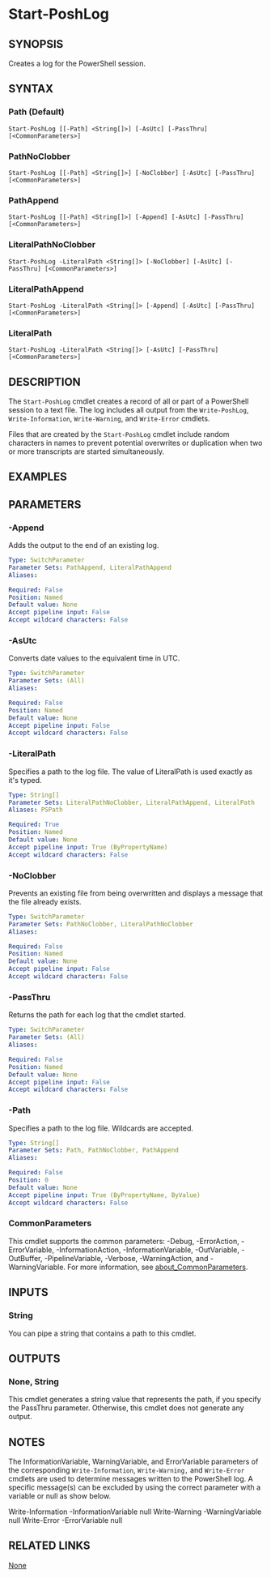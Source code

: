 ﻿---
external help file: PoshToolbox-help.xml
Module Name: PoshToolbox
online version: https://gitlab.com/PoshAJ/PoshToolbox/-/blob/main/docs/Start-PoshLog.md
schema: 2.0.0
---

# Start-PoshLog

## SYNOPSIS

Creates a log for the PowerShell session.

## SYNTAX

### Path (Default)

```
Start-PoshLog [[-Path] <String[]>] [-AsUtc] [-PassThru] [<CommonParameters>]
```

### PathNoClobber

```
Start-PoshLog [[-Path] <String[]>] [-NoClobber] [-AsUtc] [-PassThru] [<CommonParameters>]
```

### PathAppend

```
Start-PoshLog [[-Path] <String[]>] [-Append] [-AsUtc] [-PassThru] [<CommonParameters>]
```

### LiteralPathNoClobber

```
Start-PoshLog -LiteralPath <String[]> [-NoClobber] [-AsUtc] [-PassThru] [<CommonParameters>]
```

### LiteralPathAppend

```
Start-PoshLog -LiteralPath <String[]> [-Append] [-AsUtc] [-PassThru] [<CommonParameters>]
```

### LiteralPath

```
Start-PoshLog -LiteralPath <String[]> [-AsUtc] [-PassThru] [<CommonParameters>]
```

## DESCRIPTION

The `Start-PoshLog` cmdlet creates a record of all or part of a PowerShell session to a text file. The log includes all output from the `Write-PoshLog`, `Write-Information`, `Write-Warning`, and `Write-Error` cmdlets.

Files that are created by the `Start-PoshLog` cmdlet include random characters in names to prevent potential overwrites or duplication when two or more transcripts are started simultaneously.

## EXAMPLES

## PARAMETERS

### -Append

Adds the output to the end of an existing log.

```yaml
Type: SwitchParameter
Parameter Sets: PathAppend, LiteralPathAppend
Aliases:

Required: False
Position: Named
Default value: None
Accept pipeline input: False
Accept wildcard characters: False
```

### -AsUtc

Converts date values to the equivalent time in UTC.

```yaml
Type: SwitchParameter
Parameter Sets: (All)
Aliases:

Required: False
Position: Named
Default value: None
Accept pipeline input: False
Accept wildcard characters: False
```

### -LiteralPath

Specifies a path to the log file. The value of LiteralPath is used exactly as it's typed.

```yaml
Type: String[]
Parameter Sets: LiteralPathNoClobber, LiteralPathAppend, LiteralPath
Aliases: PSPath

Required: True
Position: Named
Default value: None
Accept pipeline input: True (ByPropertyName)
Accept wildcard characters: False
```

### -NoClobber

Prevents an existing file from being overwritten and displays a message that the file already exists.

```yaml
Type: SwitchParameter
Parameter Sets: PathNoClobber, LiteralPathNoClobber
Aliases:

Required: False
Position: Named
Default value: None
Accept pipeline input: False
Accept wildcard characters: False
```

### -PassThru

Returns the path for each log that the cmdlet started.

```yaml
Type: SwitchParameter
Parameter Sets: (All)
Aliases:

Required: False
Position: Named
Default value: None
Accept pipeline input: False
Accept wildcard characters: False
```

### -Path

Specifies a path to the log file. Wildcards are accepted.

```yaml
Type: String[]
Parameter Sets: Path, PathNoClobber, PathAppend
Aliases:

Required: False
Position: 0
Default value: None
Accept pipeline input: True (ByPropertyName, ByValue)
Accept wildcard characters: False
```

### CommonParameters

This cmdlet supports the common parameters: -Debug, -ErrorAction, -ErrorVariable, -InformationAction, -InformationVariable, -OutVariable, -OutBuffer, -PipelineVariable, -Verbose, -WarningAction, and -WarningVariable. For more information, see [about_CommonParameters](http://go.microsoft.com/fwlink/?LinkID=113216).

## INPUTS

### String

You can pipe a string that contains a path to this cmdlet.

## OUTPUTS

### None, String

This cmdlet generates a string value that represents the path, if you specify the PassThru parameter. Otherwise, this cmdlet does not generate any output.

## NOTES

The InformationVariable, WarningVariable, and ErrorVariable parameters of the corresponding `Write-Information`, `Write-Warning,` and `Write-Error` cmdlets are used to determine messages written to the PowerShell log. A specific message(s) can be excluded by using the correct parameter with a variable or null as show below.

Write-Information -InformationVariable null
Write-Warning -WarningVariable null
Write-Error -ErrorVariable null

## RELATED LINKS

[None]()
